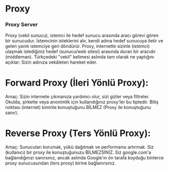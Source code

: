 # Proxy 

### Proxy Server
Proxy (vekil sunucu), istemci ile hedef sunucu arasında aracı görevi gören bir sunucudur. İstemcinin isteklerini alır, kendi adına hedef sunucuya iletir ve gelen yanıtı istemciye geri döndürür. Proxy, internette sizinle (istemci) ulaşmak istediğiniz hedef (sunucu/web sitesi) arasında duran bir aracıdır (middleman).
Türkçedeki "vekil" kelimesi aslında tam olarak ne yaptığını açıklar: Sizin adınıza vekâleten hareket eder.

# Forward Proxy (İleri Yönlü Proxy):

Amaç: Sizin internete çıkmanıza yardımcı olur, sizi gizler veya filtreler. Okulda, şirkette veya anonimlik için kullandığınız proxy'ler bu tiptedir.
Bitiş noktası (internet) kiminle konuştuğunu BİLMEZ (Proxy ile konuştuğunu sanır).

# Reverse Proxy (Ters Yönlü Proxy):

Amaç: Sunucuları korumak, yükü dağıtmak ve performansı artırmak.
Siz (kullanıcı) bir proxy ile konuştuğunuzu BİLMEZSİNİZ. Siz google.com'a bağlandığınızı sanırsınız, ancak aslında Google'ın ön tarafa koyduğu binlerce proxy sunucusundan (ters proxy) birine bağlanırsınız.
